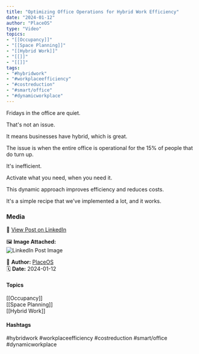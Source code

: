 ```yaml
---
title: "Optimizing Office Operations for Hybrid Work Efficiency"
date: "2024-01-12"  
author: "PlaceOS"  
type: "Video"  
topics:  
- "[[Occupancy]]"  
- "[[Space Planning]]"  
- "[[Hybrid Work]]"  
- "[[]]"  
- "[[]]"  
tags:  
- "#hybridwork"  
- "#workplaceefficiency"  
- "#costreduction"  
- "#smart/office"  
- "#dynamicworkplace"  
---
```




Fridays in the office are quiet.

That's not an issue.

It means businesses have hybrid, which is great.

The issue is when the entire office is operational for the 15% of people that do turn up.

It's inefficient.

Activate what you need, when you need it.

This dynamic approach improves efficiency and reduces costs.

It's a simple recipe that we've implemented a lot, and it works.

### Media

🔗 [View Post on LinkedIn](https://www.linkedin.com/feed/update/urn:li:activity:7151423567237144576)  
  
🖼 **Image Attached:**  
![LinkedIn Post Image](https://media.licdn.com/dms/image/v2/D5605AQGavjyO6hcnYQ/feedshare-thumbnail_720_1280/feedshare-thumbnail_720_1280/0/1705031696103?e=1742263200&v=beta&t=An_s9D6PlGt2j6X6rtPRqCK8Fe0uKaVTBu_t_Bal3VM)  
  
👤 **Author:** [PlaceOS](https://www.linkedin.com/in/jonathanmcfarlane/)  
🗓️ **Date:** 2024-01-12

#### Topics

[[Occupancy]]  
[[Space Planning]]  
[[Hybrid Work]]  

#### Hashtags

#hybridwork #workplaceefficiency #costreduction #smart/office #dynamicworkplace